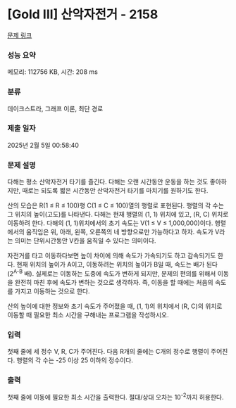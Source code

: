# [Gold III] 산악자전거 - 2158 

[문제 링크](https://www.acmicpc.net/problem/2158) 

### 성능 요약

메모리: 112756 KB, 시간: 208 ms

### 분류

데이크스트라, 그래프 이론, 최단 경로

### 제출 일자

2025년 2월 5일 00:58:40

### 문제 설명

<p>다해는 평소 산악자전거 타기를 즐긴다. 다해는 오랜 시간동안 운동을 하는 것도 좋아하지만, 때로는 되도록 짧은 시간동안 산악자전거 타기를 마치기를 원하기도 한다.</p>

<p>산의 모습은 R(1 ≤ R ≤ 100)행 C(1 ≤ C ≤ 100)열의 행렬로 표현된다. 행렬의 각 수는 그 위치의 높이(고도)를 나타낸다. 다해는 현재 행렬의 (1, 1) 위치에 있고, (R, C) 위치로 이동하려 한다. 다해의 (1, 1)위치에서의 초기 속도는 V(1 ≤ V ≤ 1,000,000)이다. 행렬에서의 움직임은 위, 아래, 왼쪽, 오른쪽의 네 방향으로만 가능하다고 하자. 속도가 V라는 의미는 단위시간동안 V칸을 움직일 수 있다는 의미이다.</p>

<p>자전거를 타고 이동하다보면 높이 차이에 의해 속도가 가속되기도 하고 감속되기도 한다. 현재 위치의 높이가 A이고, 이동하려는 위치의 높이가 B일 때, 속도는 배가 된다(2<sup>A-B</sup> 배). 실제로는 이동하는 도중에 속도가 변하게 되지만, 문제의 편의를 위해서 이동을 완전히 마친 후에 속도가 변하는 것으로 생각하자. 즉, 이동을 할 때에는 처음의 속도를 가지고 이동하는 것으로 한다.</p>

<p>산의 높이에 대한 정보와 초기 속도가 주어졌을 때, (1, 1)의 위치에서 (R, C)의 위치로 이동할 때 필요한 최소 시간을 구해내는 프로그램을 작성하시오.</p>

### 입력 

 <p>첫째 줄에 세 정수 V, R, C가 주어진다. 다음 R개의 줄에는 C개의 정수로 행렬이 주어진다. 행렬의 각 수는 -25 이상 25 이하의 정수이다.</p>

### 출력 

 <p>첫째 줄에 이동에 필요한 최소 시간을 출력한다. 절대/상대 오차는 10<sup>-2</sup>까지 허용한다.</p>

